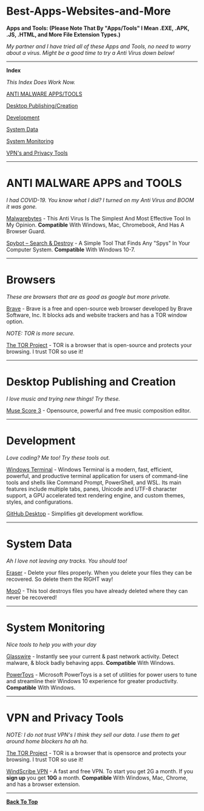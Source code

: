 # Best-Apps-Websites-and-More

**Apps and Tools: (Please Note That By "Apps/Tools" I Mean .EXE, .APK, .JS, .HTML, and More File Extension Types.)**

*My partner and I have tried all of these Apps and Tools, no need to worry about a virus. Might be a good time to try a Anti Virus down below!*
___

**Index**

*This Index Does Work Now.*

[ANTI MALWARE APPS/TOOLS](#ANTI-MALWARE-APPS-and-TOOLS)

[Desktop Publishing/Creation](#Desktop-Publishing-and-Creation)

[Development](#Development)

[System Data](#System-Data)

[System Monitoring](#System-Monitoring)

[VPN's and Privacy Tools](#VPN-and-Privacy-Tools)
___

# ANTI MALWARE APPS and TOOLS

*I had COVID-19. You know what I did? I turned on my Anti Virus and BOOM it was gone.*

[Malwarebytes](https://www.malwarebytes.com/) - This Anti Virus Is The Simplest And Most Effective Tool In My Opinion. **Compatible** With Windows, Mac, Chromebook, And Has A Browser Guard.

[Spybot – Search & Destroy](https://www.safer-networking.org/) - A Simple Tool That Finds Any "Spys" In Your Computer System. **Compatible** With Windows 10-7.
___

# Browsers

*These are browsers that are as good as google but more private.*

[Brave](https://brave.com/) - Brave is a free and open-source web browser developed by Brave Software, Inc. It blocks ads and website trackers and has a TOR window option. 

*NOTE: TOR is more secure.*

[The TOR Project](https://www.torproject.org/) - TOR is a browser that is open-source and protects your browsing. I trust TOR so use it! 
___

# Desktop Publishing and Creation

*I love music and trying new things! Try these.*

[Muse Score 3](https://musescore.org/en) - Opensource, powerful and free music composition editor.
___

# Development

*Love coding? Me too! Try these tools out.*

[Windows Terminal](https://www.microsoft.com/en-us/p/windows-terminal/9n0dx20hk701?activetab=pivot:overviewtab) - Windows Terminal is a modern, fast, efficient, powerful, and productive terminal application for users of command-line tools and shells like Command Prompt, PowerShell, and WSL. Its main features include multiple tabs, panes, Unicode and UTF-8 character support, a GPU accelerated text rendering engine, and custom themes, styles, and configurations.

[GitHub Desktop](https://desktop.github.com/) - Simplifies git development workflow.
___

# System Data

*Ah I love not leaving any tracks. You should too!*

[Eraser](https://eraser.heidi.ie/) - Delete your files properly. When you delete your files they can be recovered. So delete them the RIGHT way!

[Moo0](moo0.com/software/AntiRecovery/) - This tool destroys files you have already deleted where they can never be recovered!
___

# System Monitoring

*Nice tools to help you with your day*

[Glasswire](https://www.glasswire.com/) - Instantly see your current & past network activity. Detect malware, & block badly behaving apps. **Compatible** With Windows.

[PowerToys](https://github.com/microsoft/PowerToys) - Microsoft PowerToys is a set of utilities for power users to tune and streamline their Windows 10 experience for greater productivity. **Compatible** With Windows.
___

# VPN and Privacy Tools

*NOTE: I do not trust VPN's I think they sell our data. I use them to get around home blockers ha ah ha.*

[The TOR Project](https://www.torproject.org/) - TOR is a browser that is opensorce and protects your browsing. I trust TOR so use it! 

[WindScribe VPN](https://windscribe.com/) - A fast and free VPN. To start you get 2G a month. If you **sign up** you get **10G** a month. **Compatible** With Windows, Mac, Chrome, and has a browser extension.
___

[**Back To Top**](#Best-Apps-Websites-and-More)
